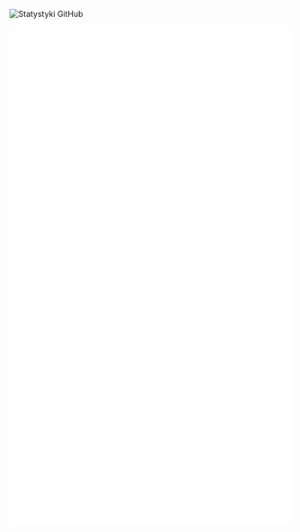 ![Statystyki GitHub](https://github-readme-stats.vercel.app/api?username=BuriXon-code&show_icons=true&title_color=00ff00&icon_color=00ff00&text_color=227722&bg_color=000000)

![Metrics](/github-metrics.svg)
